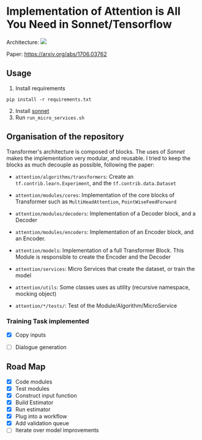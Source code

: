 # Implementation of Attention is All You Need in Sonnet/Tensorflow
Architecture:
![](https://camo.githubusercontent.com/88e8f36ce61dedfd2491885b8df2f68c4d1f92f5/687474703a2f2f696d6775722e636f6d2f316b72463252362e706e67)

Paper:
https://arxiv.org/abs/1706.03762

## Usage
1. Install requirements
```
pip install -r requirements.txt
```
2. Install [sonnet](https://github.com/deepmind/sonnet)
3. Run ```run_micro_services.sh```

## Organisation of the repository
Transformer's architecture is composed of blocks. The uses of _Sonnet_ makes the implementation very modular, and reusable. I tried to keep the blocks as much decouple as possible, following the paper:
* ```attention/algorithms/transformers```: Create an ```tf.contrib.learn.Experiment```, and the ```tf.contrib.data.Dataset```

* ```attention/modules/cores```: Implementation of the core blocks of Transformer such as ```MultiHeadAttention```, ```PointWiseFeedForward```

* ```attention/modules/decoders```: Implementation of a Decoder block, and a Decoder

* ```attention/modules/encoders```: Implementation of an Encoder block, and an Encoder.

* ```attention/models```: Implementation of a full Transformer Block. This Module is responsible to create the Encoder and the Decoder

* ```attention/services```: Micro Services that create the dataset, or train the model

* ```attention/utils```: Some classes uses as utility (recursive namespace, mocking object)

* ```attention/*/tests/```:  Test of the Module/Algorithm/MicroService

### Training Task implemented
- [X] Copy inputs
- [ ] Dialogue generation



## Road Map
- [X] Code modules
- [X] Test modules
- [X] Construct input function
- [X] Build Estimator
- [X] Run estimator
- [X] Plug into a workflow
- [X] Add validation queue
- [ ] Iterate over model improvements
